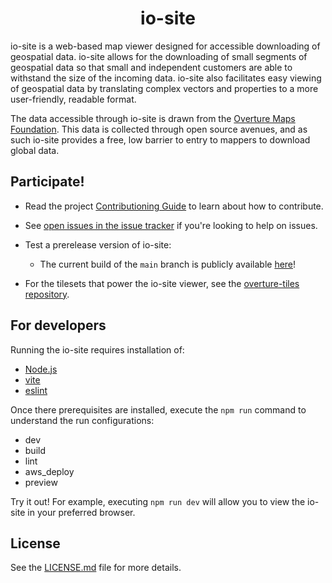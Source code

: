 <h1 align="center">io-site</h1>

io-site is a web-based map viewer designed for accessible downloading of geospatial data. io-site allows for the downloading of small segments of geospatial data so that small and independent customers are able to withstand the size of the incoming data. io-site also facilitates easy viewing of geospatial data by translating complex vectors and properties to a more user-friendly, readable format.

The data accessible through io-site is drawn from the [Overture Maps Foundation](https://overturemaps.org/). This data is collected through open source avenues, and as such io-site provides a free, low barrier to entry to mappers to download global data.

## Participate!

- Read the project [Contributioning Guide](CONTRIBUTING.md) to learn about how to contribute.
- See [open issues in the issue tracker](https://github.com/OvertureMaps/io-site/issues?q=is%3Aissue+is%3Aopen+) if you're looking to help on issues.

- Test a prerelease version of io-site:
  - The current build of the `main` branch is publicly available [here](https://explore.overturemaps.org/#16.34/51.049194/3.728993)!

- For the tilesets that power the io-site viewer, see the [overture-tiles repository](https://github.com/OvertureMaps/overture-tiles).

## For developers

Running the io-site requires installation of:

- [Node.js](https://nodejs.org/en/download/package-manager)
- [vite](https://vitejs.dev/guide/)
- [eslint](https://eslint.org/docs/latest/use/getting-started)

Once there prerequisites are installed, execute the `npm run` command to understand the run configurations:

- dev
- build
- lint
- aws_deploy
- preview

Try it out! For example, executing `npm run dev` will allow you to view the io-site in your preferred browser.

## License

See the [LICENSE.md](LICENSE.md) file for more details.
